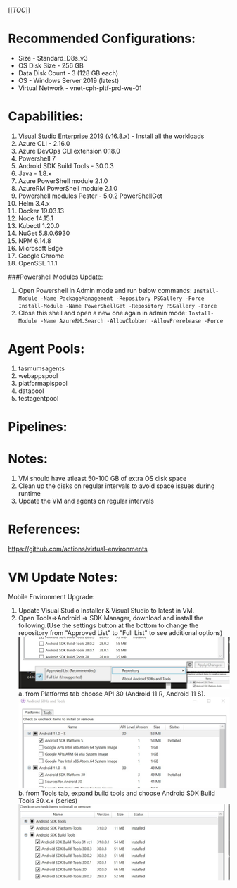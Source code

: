 [[_TOC_]]
# Recommended Configurations:
- Size - Standard_D8s_v3
- OS Disk Size - 256 GB
- Data Disk Count - 3 (128 GB each)
- OS - Windows Server 2019 (latest)
- Virtual Network - vnet-cph-pltf-prd-we-01

# Capabilities:
1. [Visual Studio Enterprise 2019 (v16.8.x)](https://github.com/actions/virtual-environments/blob/main/images/win/Windows2019-Readme.md#visual-studio-enterprise-2019)  - Install all the workloads
1. Azure CLI - 2.16.0
1. Azure DevOps CLI extension 0.18.0
1. Powershell 7
1. Android SDK Build Tools - 30.0.3
1. Java - 1.8.x
1. Azure PowerShell module 2.1.0 
1. AzureRM PowerShell module 2.1.0 
1. Powershell modules 
Pester	- 5.0.2
PowerShellGet
1. Helm 3.4.x
1. Docker 19.03.13
1. Node 14.15.1
1. Kubectl 1.20.0
1. NuGet 5.8.0.6930
1. NPM 6.14.8
1. Microsoft Edge
1. Google Chrome
1. OpenSSL 1.1.1

###Powershell Modules Update:
1. Open Powershell in Admin mode and run below commands:
`Install-Module -Name PackageManagement -Repository PSGallery -Force`
`Install-Module -Name PowerShellGet -Repository PSGallery -Force
`
2. Close this shell and open a new one again in admin mode:
`
Install-Module -Name AzureRM.Search -AllowClobber -AllowPrerelease -Force
`


# Agent Pools:
1. tasmumsagents
2. webappspool
3. platformapispool
4. datapool
5. testagentpool

# Pipelines:
<List to be updated>

# Notes:
1. VM should have atleast 50-100 GB of extra OS disk space
2. Clean up the disks on regular intervals to avoid space issues during runtime
3. Update the VM and agents on regular intervals

# References:
https://github.com/actions/virtual-environments

# VM Update Notes:
Mobile Environment Upgrade:
1. Update Visual Studio Installer & Visual Studio to latest in VM.
2. Open Tools=>Android => SDK Manager, download and install the following.(Use the settings button at the bottom to change the repository from "Approved List" to "Full List" to see additional options)
![Change-Repository.jpg](/.attachments/Change-Repository-502cbec8-8523-451f-9ba6-d75a566ef34b.jpg)
   a. from Platforms tab choose API 30 (Android 11 R, Android 11 S). 
![Android-SDK-Platform.jpg](/.attachments/Android-SDK-Platform-22adff21-04c9-4921-8881-d4be458be058.jpg)
   b. from Tools tab, expand build tools and choose Android SDK Build Tools 30.x.x (series)
![Android-Build-Tools.jpg](/.attachments/Android-Build-Tools-c4365ef9-42d4-4858-8df9-6042d02a64a2.jpg)

